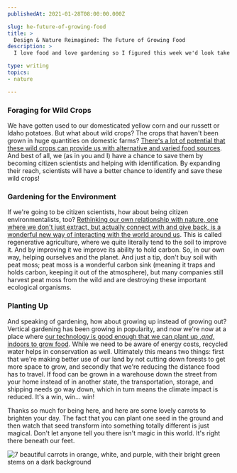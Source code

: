 ```yaml
---
publishedAt: 2021-01-28T08:00:00.000Z

slug: he-future-of-growing-food
title: >
  Design & Nature Reimagined: The Future of Growing Food
description: >
  I love food and love gardening so I figured this week we'd look take a look at some possible futures for growing food. How can tech, nature, and innovative thinking reimagine how we plant and what types of food we grow? 

type: writing
topics:
- nature

---
```


### **Foraging for Wild Crops**

We have gotten used to our domesticated yellow corn and our russett or Idaho potatoes. But what about wild crops? The crops that haven't been grown in huge quantities on domestic farms? [There's a lot of potential that these wild crops can provide us with alternative and varied food sources](https://grist.org/food/wild-crops-could-save-our-food-system-if-we-dont-destroy-them-first/?utm_campaign=sprout&utm_source=twitter&utm_medium=social&utm_content=1609298238). And best of all, we (as in you and I) have a chance to save them by becoming citizen scientists and helping with identification. By expanding their reach, scientists will have a better chance to identify and save these wild crops!  
  


### **Gardening for the Environment**

If we're going to be citizen scientists, how about being citizen environmentalists, too? [Rethinking our own relationship with nature, one where we don't just extract, but actually connect with and give back, is a wonderful new way of interacting with the world around us](https://www.bostonglobe.com/2020/12/27/opinion/sowing-seeds-climate-action-garden/). This is called regenerative agriculture, where we quite literally tend to the soil to improve it. And by improving it we improve its ability to hold carbon. So, in our own way, helping ourselves and the planet. And just a tip, don't buy soil with peat moss; peat moss is a wonderful carbon sink (meaning it traps and holds carbon, keeping it out of the atmosphere), but many companies still harvest peat moss from the wild and are destroying these important ecological organisms.



### **Planting Up**

And speaking of gardening, how about growing up instead of growing out? Vertical gardening has been growing in popularity, and now we're now at a place where [our technology is good enough that we can plant up ,_and_, indoors to grow food](https://www.wweek.com/restaurants/2020/11/24/forward-greens-grows-hundreds-of-pounds-of-fresh-local-produce-every-day-all-from-inside-a-vancouver-wash-warehouse/). While we need to be aware of energy costs, recycled water helps in conservation as well. Ultimately this means two things: first that we're making better use of our land by not cutting down forests to get more space to grow, and secondly that we're reducing the distance food has to travel. If food can be grown in a warehouse down the street from your home instead of in another state, the transportation, storage, and shipping needs go way down, which in turn means the climate impact is reduced. It's a win, win... win!



Thanks so much for being here, and here are some lovely carrots to brighten your day. The fact that you can plant one seed in the ground and then watch that seed transform into something totally different is just magical. Don't let anyone tell you there isn't magic in this world. It's right there beneath our feet.  
  


![7 beautiful carrots in orange, white, and purple, with their bright green stems on a dark background](https://cdn.sanity.io/images/xq50spjj/production/fbd47d5fc7d1df70d7813de70c02eac3a1fb3412-3000x3072.jpg)